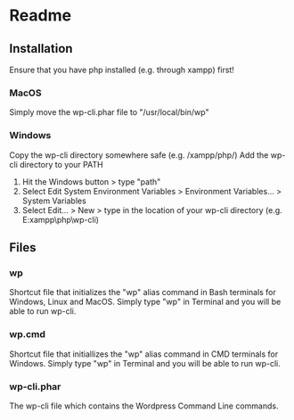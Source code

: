# Readme
## Installation
Ensure that you have php installed (e.g. through xampp) first!
### MacOS
Simply move the wp-cli.phar file to "/usr/local/bin/wp"
### Windows
Copy the wp-cli directory somewhere safe (e.g. /xampp/php/)
Add the wp-cli directory to your PATH
1. Hit the Windows button > type "path"
2. Select Edit System Environment Variables > Environment Variables... > System Variables 
3. Select Edit... > New > type in the location of your wp-cli directory (e.g. E:xampp\php\wp-cli\)
## Files
### wp
Shortcut file that initializes the "wp" alias command in Bash terminals for Windows, Linux and MacOS. Simply type "wp" in Terminal and you will be able to run wp-cli.
### wp.cmd
Shortcut file that initiallizes the "wp" alias command in CMD terminals for Windows. Simply type "wp" in Terminal and you will be able to run wp-cli.
### wp-cli.phar
The wp-cli file which contains the Wordpress Command Line commands.
